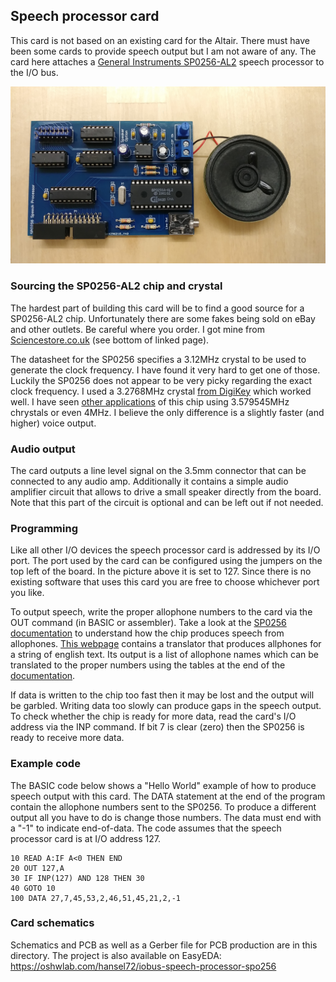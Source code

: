 ## Speech processor card

This card is not based on an existing card for the Altair. There
must have been some cards to provide speech output but I am not
aware of any.  The card here attaches a 
[General Instruments SP0256-AL2](https://en.wikipedia.org/wiki/General_Instrument_SP0256)
speech processor to the I/O bus.

![Speech processor card](speech_processor.jpg)

### Sourcing the SP0256-AL2 chip and crystal

The hardest part of building this card will be to find a good source
for a SP0256-AL2 chip. Unfortunately there are some fakes being sold on eBay
and other outlets. Be careful where you order. I got mine from 
[Sciencestore.co.uk](http://sciencestore.co.uk/acatalog/Electronics.html)
(see bottom of linked page).

The datasheet for the SP0256 specifies a 3.12MHz crystal to be used to generate
the clock frequency. I have found it very hard to get one of those. Luckily the
SP0256 does not appear to be very picky regarding the exact clock frequency. I used a
3.2768MHz crystal [from DigiKey](https://www.digikey.com/en/products/detail/iqd-frequency-products/LFXTAL024985BULK/8633731)
which worked well. I have seen [other applications](https://www.instructables.com/Arduino-Vintage-Speech-Chip)
of this chip using 3.579545MHz chrystals or even 4MHz.
I believe the only difference is a slightly faster (and higher) voice output.

### Audio output

The card outputs a line level signal on the 3.5mm connector that can be
connected to any audio amp. Additionally it contains a simple audio amplifier
circuit that allows to drive a small speaker directly from the board. Note
that this part of the circuit is optional and can be left out if not needed.

### Programming

Like all other I/O devices the speech processor card is addressed by its I/O
port. The port used by the card can be configured using the jumpers on the
top left of the board. In the picture above it is set to 127.  Since there is
no existing software that uses this card you are free to choose whichever port
you like.

To output speech, write the proper allophone numbers to the card via the OUT command
(in BASIC or assembler). Take a look at the [SP0256 documentation](doc/sp0256.pdf) to understand
how the chip produces speech from allophones. [This webpage](https://greg-kennedy.com/sp0256-tts)
contains a translator that produces allphones for a string of english text. Its
output is a list of allophone names which can be translated to the proper numbers
using the tables at the end of the [documentation](doc/sp0256.pdf).

If data is written to the chip too fast then it may be lost and the output will
be garbled. Writing data too slowly can produce gaps in the speech output. 
To check whether the chip is ready for more data, read the card's I/O address via
the INP command. If bit 7 is clear (zero) then the SP0256 is ready to receive more data.

### Example code

The BASIC code below shows a "Hello World" example of how to produce speech output
with this card. The DATA statement at the end of the program contain the allophone
numbers sent to the SP0256. To produce a different output all you have to do is change
those numbers. The data must end with a "-1" to indicate end-of-data. 
The code assumes that the speech processor card is at I/O address 127.

```
10 READ A:IF A<0 THEN END
20 OUT 127,A
30 IF INP(127) AND 128 THEN 30
40 GOTO 10
100 DATA 27,7,45,53,2,46,51,45,21,2,-1  
```

### Card schematics

Schematics and PCB as well as a Gerber file for PCB production are in this directory. 
The project is also available on EasyEDA: https://oshwlab.com/hansel72/iobus-speech-processor-spo256
